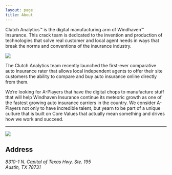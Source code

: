 ```yaml
---
layout: page
title: About
---
```


Clutch Analytics™ is the digital manufacturing arm of Windhaven™ Insurance.
This crack team is dedicated to the invention and production of technologies
that solve real customer and local agent needs in ways that break the norms and
conventions of the insurance industry.

<img src="{{ site.baseurl }}public/img/camaro.png">

The Clutch Analytics team recently launched the first-ever comparative auto
insurance rater that allows local independent agents to offer their site
customers the ability to compare and buy auto insurance online directly from
them.

We’re looking for A-Players that have the digital chops to manufacture stuff
that will help Windhaven Insurance continue its meteoric growth as one of the
fastest growing auto insurance carriers in the country. We consider A-Players
not only to have incredible talent, but yearn to be part of a unique culture
that is built on Core Values that actually mean something and drives how we
work and succeed.

---

<img src="{{ site.baseurl }}public/img/battlestation.jpg">

## Address

<address>
  8310-1 N. Capital of Texas Hwy. Ste. 195<br>
  Austin, TX 78731
</address>

